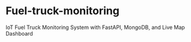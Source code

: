 # Fuel-truck-monitoring
IoT Fuel Truck Monitoring System with FastAPI, MongoDB, and Live Map Dashboard
